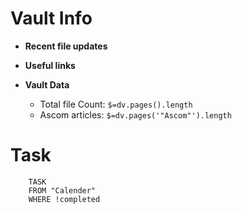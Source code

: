# Vault Info
- **Recent file updates**
 - **Useful links**
 
 - **Vault Data**
	- Total file Count: `$=dv.pages().length`
	- Ascom articles: `$=dv.pages('"Ascom"').length`
# Task
```dataview
	TASK
	FROM "Calender"
	WHERE !completed
```
